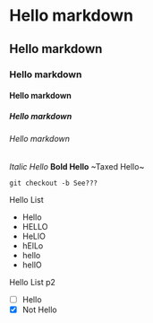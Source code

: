 # Hello markdown
## Hello markdown
### Hello markdown
#### Hello markdown
##### Hello markdown
###### Hello markdown
_Italic Hello_
**Bold Hello**
~Taxed Hello~
```
git checkout -b See???
```

Hello List
* Hello
* HELLO
* HeLlO
* hElLo
* hello
* hellO

Hello List p2
- [ ] Hello
- [X] Not Hello
